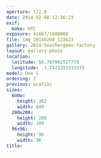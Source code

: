 ```yaml
---
aperture: f/2.0
date: 2014-02-08 12:36:23
exif:
  make: HTC
exposure: 41667/1000000
file: img_20140208_123623
gallery: 2014-heathergems-factory
layout: gallery-photo
location:
  latitude: 56.707992527778
  longitude: -3.7423253333333
model: One S
ordering: 2
previous: ecaf22c
sizes:
  640w:
    height: 362
    width: 640
  200x200:
    height: 200
    width: 200
  96x96:
    height: 96
    width: 96
title: 
---
```


